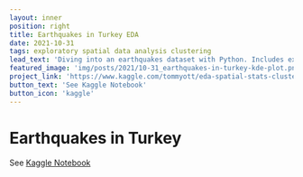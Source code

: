 ```yaml
---
layout: inner
position: right
title: Earthquakes in Turkey EDA
date: 2021-10-31
tags: exploratory spatial data analysis clustering
lead_text: 'Diving into an earthquakes dataset with Python. Includes exploratory data analysis (EDA), spatial statistics, spatial clustering, and mapping.'
featured_image: 'img/posts/2021/10-31_earthquakes-in-turkey-kde-plot.png'
project_link: 'https://www.kaggle.com/tommyott/eda-spatial-stats-clustering-maps'
button_text: 'See Kaggle Notebook'
button_icon: 'kaggle'
---
```

# Earthquakes in Turkey
See [Kaggle Notebook](https://www.kaggle.com/tommyott/eda-spatial-stats-clustering-maps)
